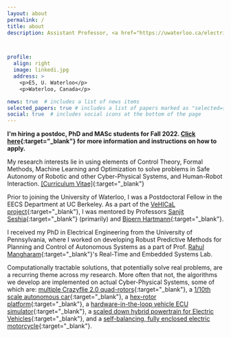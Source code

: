 ```yaml
---
layout: about
permalink: /
title: about
description: Assistant Professor, <a href="https://uwaterloo.ca/electrical-computer-engineering/" target="_blank"> Electrical and Computer Engineering, University of Waterloo</a>. 



profile:
  align: right
  image: linkedi.jpg
  address: >
    <p>E5, U. Waterloo</p>
    <p>Waterloo, Canada</p>

news: true  # includes a list of news items
selected_papers: true # includes a list of papers marked as "selected={true}"
social: true  # includes social icons at the bottom of the page
---
```


<!---
<b> Announcement (July 2021): I have joined the University of Waterloo as a Tenure-track Assistant Professor in the ECE department. I am looking to hire (jointly with [Sebastian Fischmeister](https://uwaterloo.ca/embedded-software-group/people-profiles/sebastian-fischmeister){:target="_blank"}) PhD and MS (thesis) students to work on problems in safety assurance of autonomous systems. Please send me an email with your CV if you are interested. </b>
-->

<b>I'm hiring a postdoc, PhD and MASc students for Fall 2022. [Click here](assets/files/Openings_fall22.html){:target="\_blank"} for more information and instructions on how to apply. </b>

My research interests lie in using elements of Control Theory, Formal Methods, Machine Learning and Optimization to solve problems in Safe Autonomy of Robotic and other Cyber-Physical Systems, and Human-Robot Interaction.
[[Curriculum Vitae]](assets/files/CV_YashVardhanPant.pdf){:target="\_blank"}

Prior to joining the University of Waterloo, I was a Postdoctoral Fellow in the EECS Department at UC Berkeley. As a part of the [VeHICaL project](http://vehical.org){:target="_blank"}, I was mentored by Professors [Sanjit Seshia](http://people.eecs.berkeley.edu/~sseshia/){:target="_blank"} (primarily) and [Bjoern Hartmann](https://people.eecs.berkeley.edu/~bjoern/){:target="_blank"}.

I received my PhD in Electrical Engineering from the University of Pennsylvania, where I worked on developing Robust Predictive Methods for Planning and Control of Autonomous Systems as a part of Prof. [Rahul Mangharam](http://www.seas.upenn.edu/~rahulm/){:target="_blank"}'s Real-Time and Embedded Systems Lab.

Computationally tractable solutions, that potentially solve real problems, are a recurring theme across my research. More often that not, the algorithms we develop are implemented on actual Cyber-Physical Systems, some of which are: [multiple Crazyflie 2.0 quad-rotors](http://bit.ly/varvel8){:target="_blank"}, a [1/10th scale autonomous car](http://f1tenth.org){:target="_blank"}, a [hex-rotor platform](https://www.youtube.com/watch?v=hmTRxrq4NJg&feature=youtu.be){:target="_blank"}, a [hardware-in-the-loop vehicle ECU simulator](https://www.youtube.com/watch?v=vchbkNtnr-U&list=PL7rtKJAz_mPdy9rIrQc4qsNyyeqzzLKrp){:target="_blank"}, a [scaled down hybrid powertrain for Electric Vehicles](https://www.youtube.com/watch?v=ZWIuTwJ4Npk){:target="_blank"}, and a [self-balancing, fully enclosed electric motorcycle](https://www.litmotors.com/product){:target="_blank"}. 




&nbsp;
&nbsp;
&nbsp;



<!---#### Areas of Interests
| Statistical Machine Learning | Design of Provable Learning Algorithms | Interpretability of Deep Learning Models | AI for Healthcare | Spatiotemporal Data Analysis | -->



